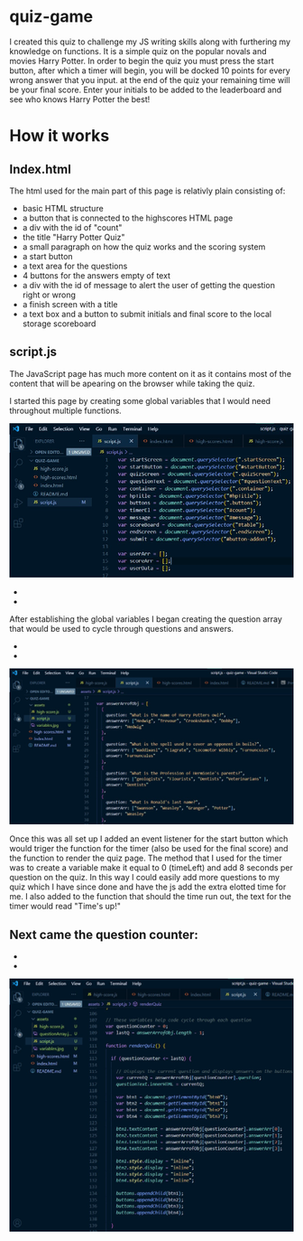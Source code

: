 # quiz-game

I created this quiz to challenge my JS writing skills along with furthering my knowledge on functions. It is a simple quiz on the popular novals and movies Harry Potter. In order to begin the quiz you must press the start button, after which a timer will begin, you will be docked 10 points for every wrong answer that you input. at the end of the quiz your remaining time will be your final score. Enter your initials to be added to the leaderboard and see who knows Harry Potter the best! 

# How it works 

<h2> Index.html</h2>

The html used for the main part of this page is relativly plain consisting of: 

 - basic HTML structure
 - a button that is connected to the highscores HTML page
 - a div with the id of "count"
 - the title "Harry Potter Quiz"
 - a small paragraph on how the quiz works and the scoring system 
 - a start button 
 - a text area for the questions
 - 4 buttons for the answers empty of text
 - a div with the id of message to alert the user of getting the question right or wrong 
 - a finish screen with a title 
 - a text box and a button to submit initials and final score to the local storage scoreboard

<h2>script.js</h2>

 The JavaScript page has much more content on it as it contains most of the content that will be apearing on the browser while taking the quiz. 

I started this page by creating some global variables that I would need throughout multiple functions. 

<img src=assets/variables.jpg>

-
-


After establishing the global variables I began creating the question array that would be used to cycle through questions and answers.

-
-


<img src=assets/questionArray.jpg>


Once this was all set up I added an event listener for the start button which would triger the function for the timer (also be used for the final score) and the function to render the quiz page. The method that I used for the timer was to create a variable make it equal to 0 (timeLeft) and add 8 seconds per question on the quiz. In this way I could easily add more questions to my quiz which I have since done and have the js add the extra elotted time for me. I also added to the function that should the time run out, the text for the timer would read "Time's up!"


<h2>Next came the question counter:</h2>

-
-

<img src=assets/questionCount.jpg>


